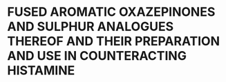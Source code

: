 # FUSED AROMATIC OXAZEPINONES AND SULPHUR ANALOGUES THEREOF AND THEIR PREPARATION AND USE IN COUNTERACTING HISTAMINE
